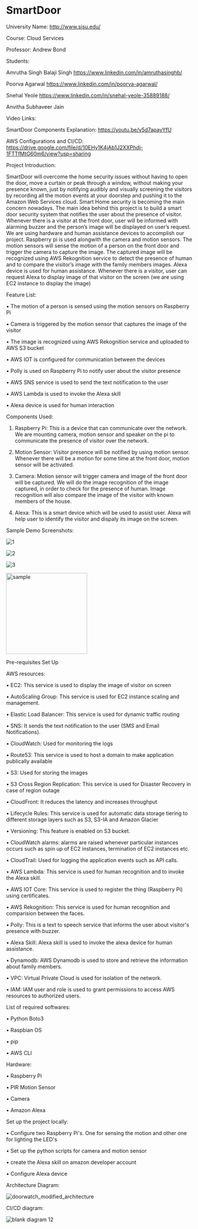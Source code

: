 # SmartDoor


University Name: http://www.sjsu.edu/

Course: Cloud Services

Professor: Andrew Bond

Students:

Amrutha Singh Balaji Singh https://www.linkedin.com/in/amruthasinghb/

Poorva Agarwal https://www.linkedin.com/in/poorva-agarwal/

Snehal Yeole https://www.linkedin.com/in/snehal-yeole-35889188/

Anvitha Subhaveer Jain 

Video Links: 

SmartDoor Components Explanation: https://youtu.be/v5d7apayYfU


AWS Configurations and CI/CD: https://drive.google.com/file/d/10EHy1K4jAb1J2XXPhdj-1FTTfMtG60m6/view?usp=sharing


Project Introduction:

SmartDoor will overcome the home security issues without having to open the door, move a curtain or peak through a window, without making your presence known, just by notifying audibly and visually screening the visitors by recording all the motion events at your doorstep and pushing it to the Amazon Web Services cloud. 
Smart Home security is becoming the main concern nowadays. The main idea behind this project is to build a smart door security system that notifies the user about the presence of visitor. Whenever there is a visitor at the front door, user will be informed with alarming buzzer and the person’s image will be displayed on user’s request. 
We are using hardware and human assistance devices to accomplish our project. Raspberry pi is used alongwith the camera and motion sensors. The motion sensors will sense the motion of a person on the front door and trigger the camera to capture the image. The captured image will be recognized using AWS Rekognition service to detect the presence of human and to compare the visitor’s image with the family members images. 
Alexa device is used for human assistance. Whenever there is a visitor, user can request Alexa to display image of that visitor on the screen (we are using EC2 instance to display the image)



Feature List:



•	The motion of a person is sensed using the motion sensors on Raspberry Pi

•	Camera is triggered by the motion sensor that captures the image of the visitor

•	The image is recognized using AWS Rekognition service and uploaded to AWS S3 bucket

•	AWS IOT is configured for communication between the devices

•	Polly is used on Raspberry Pi to notify user about the visitor presence

•	AWS SNS service is used to send the text notification to the user

•	AWS Lambda is used to invoke the Alexa skill

•	Alexa device is used for human interaction 



Components Used:

1. Raspberry Pi: This is a device that can communicate over the network. We are mounting camera, motion sensor and speaker on the pi to communicate the presence of visitor over the network.

2. Motion Sensor: Visitor presence will be notified by using motion sensor. Whenever there will be a motion for some time at the front door, motion sensor will be activated.

3. Camera: Motion sensor will trigger camera and image of the front door will be captured. We will do the image recognition of the image captured, in order to check for the presence of human. Image recognition will also compare the image of the visitor with known members of the house.

4. Alexa: This is a smart device which will be used to assist user. Alexa will help user to identify the visitor and dispaly its image on the screen.


Sample Demo Screenshots:

![1](https://user-images.githubusercontent.com/42819574/49694543-2232ca00-fb41-11e8-9335-cf2ca73bbfde.png)

![2](https://user-images.githubusercontent.com/42819574/49694548-28c14180-fb41-11e8-8082-907b27ee2ace.png)

![3](https://user-images.githubusercontent.com/42819574/49694553-3a0a4e00-fb41-11e8-84e4-d0bdb1897a38.png)

<img width="219" alt="sample" src="https://user-images.githubusercontent.com/42819574/49701278-3b6a6380-fb9f-11e8-8aac-cba1f05c577b.PNG">


Pre-requisites Set Up


AWS resources:


•	EC2: This service is used to display the image of visitor on screen

•	AutoScaling Group: This service is used for EC2 instance scaling and management. 

•	Elastic Load Balancer: This service is used for dynamic traffic routing 

•	SNS: It sends the text notification to the user (SMS and Email Notifications).

•	CloudWatch: Used for monitoring the logs

•	Route53: This service is used to host a domain to make application publically available

•	S3: Used for storing the images

•	S3 Cross Region Replication: This service is used for Disaster Recovery in case of region outage

•	CloudFront: It reduces the latency and increases throughput

•	Lifecycle Rules: This service is used for automatic data storage tiering to different storage layers such as S3, S3-IA and Amazon Glacier

•	Versioning: This feature is enabled on S3 bucket.

•	CloudWatch alarms: alarms are raised whenever particular instances occurs such as spin up of EC2 instances, termination of EC2 instances etc.

•	CloudTrail: Used for logging the application events such as API calls.

•	AWS Lambda: This service is used for human recognition and to invoke the Alexa skill.

•	AWS IOT Core: This service is used to register the thing (Raspberry Pi) using certificates.

•	AWS Rekognition: This service is used for human recognition and comparision between the faces.

•	Polly: This is a text to speech service that informs the user about visitor's presence with buzzer.

•	Alexa Skill: Alexa skill is used to invoke the alexa device for human assistance.

•	Dynamodb: AWS Dynamodb is used to store and retrieve the information about family members.

• VPC: Virtual Private Cloud is used for isolation of the network.

• IAM: IAM user and role is used to grant permissions to access AWS resources to authorized users.


List of required softwares:


• Python Boto3

• Raspbian OS

• pip

• AWS CLI



Hardware:


• Raspberry Pi

• PIR Motion Sensor

• Camera

• Amazon Alexa


Set up the project locally:


• Configure two Raspberry Pi's. One for sensing the motion and other one for lighting the LED's

• Set up the python scripts for camera and motion sensor

• create the Alexa skill on amazon developer account

• Configure Alexa device


Architecture Diagram:



![doorwatch_modified_architecture](https://user-images.githubusercontent.com/42819574/49758088-ebf56780-fc72-11e8-99dc-07b661b8345a.png)


CI/CD diagram:

![blank diagram 12](https://user-images.githubusercontent.com/42703827/49704468-5c937a00-fbc8-11e8-8f80-94ff8f75bdd8.png)




